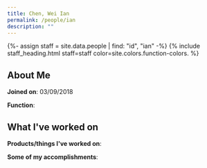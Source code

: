 ```yaml
---
title: Chen, Wei Ian
permalink: /people/ian
description: ""
---
```


{%- assign staff = site.data.people | find: "id", "ian" -%}
{% include staff_heading.html staff=staff color=site.colors.function-colors. %}

## About Me

**Joined on**: 03/09/2018

**Function**: 

## What I've worked on

**Products/things I've worked on**:


**Some of my accomplishments**:

